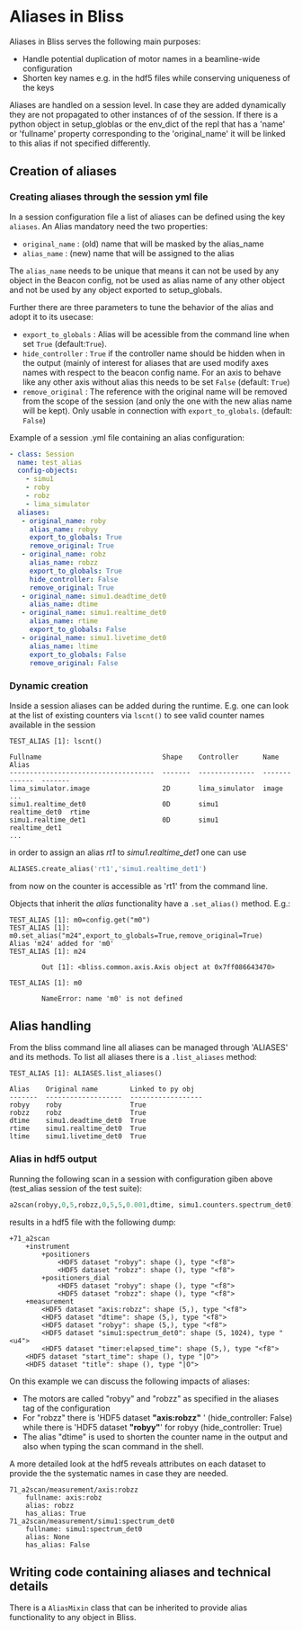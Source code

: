 # Aliases in Bliss

Aliases in Bliss serves the following main purposes:

- Handle potential duplication of motor names in a beamline-wide configuration 
- Shorten key names e.g. in the hdf5 files while conserving uniqueness of the keys 

Aliases are handled on a session level. In case they are added dynamically they are 
not propagated to other instances of of the session. If there is a python object in 
setup_globlas or the env_dict of the repl that has a 'name' or 'fullname' property 
corresponding to the 'original_name' it will be linked to this alias if not specified
differently.

## Creation of aliases

### Creating aliases through the session yml file

In a session configuration file a list of aliases can be defined using the key `aliases`. 
An Alias mandatory need the two properties:

*  `original_name` : (old) name that will be masked by the alias_name
*  `alias_name` : (new) name that will be assigned to the alias

The `alias_name` needs to be unique that means it can not be used by any object in the Beacon config, 
not be used as alias name of any other object and not be used by any object exported to setup_globals.

Further there are three parameters to tune the behavior of the alias and adopt it to its usecase:

*  `export_to_globals` : Alias will be acessible from the command line when set `True` (default:`True`). 
*  `hide_controller` : `True` if the controller name should be hidden when in the output (mainly of interest 
for aliases that are used modify axes names with respect to the beacon config name. For an axis to behave 
like any other axis without alias this needs to be set `False` (default: `True`)
*  `remove_original` : The reference with the original name will be removed from the scope of the session 
(and only the one with the new alias name will be kept). Only usable in connection with `export_to_globals`.
(default: `False`)

Example of a session .yml file containing an alias configuration:
```yaml
- class: Session
  name: test_alias
  config-objects:
    - simu1
    - roby
    - robz
    - lima_simulator
  aliases:
   - original_name: roby
     alias_name: robyy
     export_to_globals: True
     remove_original: True
   - original_name: robz
     alias_name: robzz
     export_to_globals: True
     hide_controller: False
     remove_original: True
   - original_name: simu1.deadtime_det0
     alias_name: dtime
   - original_name: simu1.realtime_det0 
     alias_name: rtime
     export_to_globals: False
   - original_name: simu1.livetime_det0
     alias_name: ltime
     export_to_globals: False
     remove_original: False

```

### Dynamic creation
Inside a session aliases can be added during the runtime. E.g. one can look at the list of existing counters
via `lscnt()` to see valid counter names available in the session

```
TEST_ALIAS [1]: lscnt()                                                                                             

Fullname                              Shape    Controller      Name           Alias
------------------------------------  -------  --------------  -------------  -------
lima_simulator.image                  2D       lima_simulator  image
...
simu1.realtime_det0                   0D       simu1           realtime_det0  rtime
simu1.realtime_det1                   0D       simu1           realtime_det1
...

```
in order to assign an alias _rt1_ to _simu1.realtime_det1_ one can use

```python
ALIASES.create_alias('rt1','simu1.realtime_det1')
```

from now on the counter is accessible as 'rt1' from the command line. 

Objects that inherit the _alias_ functionality have a `.set_alias()` method. E.g.:

```
TEST_ALIAS [1]: m0=config.get("m0")                                                                                                                     
TEST_ALIAS [1]: m0.set_alias("m24",export_to_globals=True,remove_original=True)                                                                         
Alias 'm24' added for 'm0'
TEST_ALIAS [1]: m24  
                                                                                                                                   
        Out [1]: <bliss.common.axis.Axis object at 0x7ff086643470>

TEST_ALIAS [1]: m0                                                                                                                                      

        NameError: name 'm0' is not defined
```


## Alias handling

From the bliss command line all aliases can be managed through 'ALIASES' and its methods.
To list all aliases there is a `.list_aliases` method:

```
TEST_ALIAS [1]: ALIASES.list_aliases()                                                                                                                  

Alias    Original name        Linked to py obj
-------  -------------------  ------------------
robyy    roby                 True
robzz    robz                 True
dtime    simu1.deadtime_det0  True
rtime    simu1.realtime_det0  True
ltime    simu1.livetime_det0  True
```

### Alias in hdf5 output

Running the following scan in  a session with configuration giben above (test_alias session of the test suite):

```python
a2scan(robyy,0,5,robzz,0,5,5,0.001,dtime, simu1.counters.spectrum_det0) 
```
results in a hdf5 file with the following dump:
```
+71_a2scan
	+instrument
		+positioners
			<HDF5 dataset "robyy": shape (), type "<f8">
			<HDF5 dataset "robzz": shape (), type "<f8">
		+positioners_dial
			<HDF5 dataset "robyy": shape (), type "<f8">
			<HDF5 dataset "robzz": shape (), type "<f8">
	+measurement
		<HDF5 dataset "axis:robzz": shape (5,), type "<f8">
		<HDF5 dataset "dtime": shape (5,), type "<f8">
		<HDF5 dataset "robyy": shape (5,), type "<f8">
		<HDF5 dataset "simu1:spectrum_det0": shape (5, 1024), type "<u4">
		<HDF5 dataset "timer:elapsed_time": shape (5,), type "<f8">
	<HDF5 dataset "start_time": shape (), type "|O">
	<HDF5 dataset "title": shape (), type "|O">
```

On this example we can discuss the following impacts of aliases:

* The motors are called "robyy" and "robzz" as specified in the aliases tag of the configuration
* For "robzz" there is 'HDF5 dataset __"axis:robzz"__ ' (hide_controller: False) 
while there is 'HDF5 dataset __"robyy"__' for robyy (hide_controller: True) 
* The alias "dtime" is used to shorten the counter name in the output and also when typing the 
scan command in the shell.

A more detailed look at the hdf5 reveals attributes on each dataset to provide the the systematic names
in case they are needed.
```
71_a2scan/measurement/axis:robzz
    fullname: axis:robz
    alias: robzz
    has_alias: True
71_a2scan/measurement/simu1:spectrum_det0
    fullname: simu1:spectrum_det0
    alias: None
    has_alias: False
```

## Writing code containing aliases and technical details

There is a `AliasMixin` class that can be inherited to provide alias functionality to any object in Bliss.
